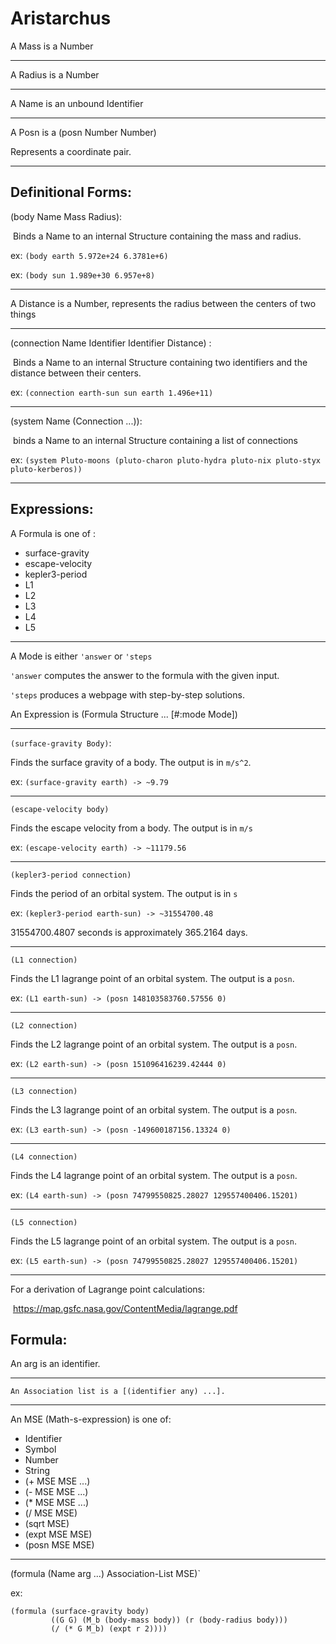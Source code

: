 # Aristarchus

A Mass is a Number

-----------------------------------------------------------------------------------------------------------------------------------

A Radius is a Number

-----------------------------------------------------------------------------------------------------------------------------------

A Name is an unbound Identifier

----------------------------------------------------------------------------------------------------------------------------------------------------------------

A Posn is a (posn Number Number)

Represents a coordinate pair.

-----------------------------------------------------------------------------------------------------------------------------------

## Definitional Forms:

(body Name Mass Radius):

​		Binds a Name to an internal Structure containing the mass and radius.

ex: `(body earth 5.972e+24 6.3781e+6)`

ex: `(body sun 1.989e+30 6.957e+8)`

----------------------------------------------------------------------------------------------------------------------------------------------------------------

A Distance is a Number, represents the radius between the centers of two things

-----------------------------------------------------------------------------------------------------------------------------------

(connection Name Identifier Identifier Distance) :

​		Binds a Name to an internal Structure containing two identifiers and the distance between their centers.

ex: `(connection earth-sun sun earth 1.496e+11)`

----------------------------------------------------------------------------------------------------------------------------------------------------------------

(system Name (Connection ...)):

​		 binds a Name to an internal Structure containing a list of connections

ex: `(system Pluto-moons (pluto-charon pluto-hydra pluto-nix pluto-styx pluto-kerberos))`

-----------------------------------------------------------------------------------------------------------------------------------

## Expressions:

A Formula is one of :

- surface-gravity
- escape-velocity
- kepler3-period
- L1
- L2
- L3
- L4
- L5

-----------------------------------------------------------------------------------------------------------------------------------

A Mode is either `'answer` or `'steps`

`'answer` computes the answer to the formula with the given input.

`'steps` produces a webpage with step-by-step solutions.

An Expression is (Formula Structure ... [#:mode Mode])

-----------------------------------------------------------------------------------------------------------------------------------

`(surface-gravity Body)`:

Finds the surface gravity of a body. The output is in `m/s^2`.

ex: `(surface-gravity earth) -> ~9.79`

-----------------------------------------------------------------------------------------------------------------------------------

`(escape-velocity body)`

Finds the escape velocity from a body. The output is in `m/s`

ex: `(escape-velocity earth) -> ~11179.56`

-----------------------------------------------------------------------------------------------------------------------------------

`(kepler3-period connection)`

Finds the period of an orbital system. The output is in `s`

ex: `(kepler3-period earth-sun) -> ~31554700.48`

31554700.4807 seconds is approximately 365.2164 days.

-----------------------------------------------------------------------------------------------------------------------------------

`(L1 connection)`

Finds the L1 lagrange point of an orbital system. The output is a `posn`.

ex: `(L1 earth-sun) -> (posn 148103583760.57556 0)`

-----------------------------------------------------------------------------------------------------------------------------------

`(L2 connection)`

Finds the L2 lagrange point of an orbital system. The output is a `posn`.

ex: `(L2 earth-sun) -> (posn 151096416239.42444 0)`

-----------------------------------------------------------------------------------------------------------------------------------

`(L3 connection)`

Finds the L3 lagrange point of an orbital system. The output is a `posn`.

ex: `(L3 earth-sun) -> (posn -149600187156.13324 0)`

-----------------------------------------------------------------------------------------------------------------------------------

`(L4 connection)`

Finds the L4 lagrange point of an orbital system. The output is a `posn`.

ex: `(L4 earth-sun) -> (posn 74799550825.28027 129557400406.15201)`

-----------------------------------------------------------------------------------------------------------------------------------

`(L5 connection)`

Finds the L5 lagrange point of an orbital system. The output is a `posn`.

ex: `(L5 earth-sun) -> (posn 74799550825.28027 129557400406.15201)`

----

For a derivation of Lagrange point calculations:

​	https://map.gsfc.nasa.gov/ContentMedia/lagrange.pdf

## Formula:

An arg is an identifier.

----

 	An Association list is a [(identifier any) ...].

------

An MSE (Math-s-expression) is one of:

- Identifier
- Symbol
- Number
- String
- (+ MSE MSE ...)
- (- MSE MSE ...)
- (* MSE MSE ...)
- (/ MSE MSE)
- (sqrt MSE)
- (expt MSE MSE)
- (posn MSE MSE)

----

(formula (Name arg ...) Association-List MSE)`

ex: 

```Racket
(formula (surface-gravity body)
         ((G G) (M_b (body-mass body)) (r (body-radius body)))
         (/ (* G M_b) (expt r 2))))
```
